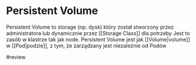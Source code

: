 # Persistent Volume

Persistent Volume to storage (np. dysk) który został stworzony przez administratora lub dynamicznie przez [[Storage Class]] dla potrzeby 
Jest to zasób w klastrze tak jak node. 
Persistent Volume jest jak [[Volume|volume]] w [[Pod|podzie]], z tym, że zarządzany jest niezależnie od Podów

#review 